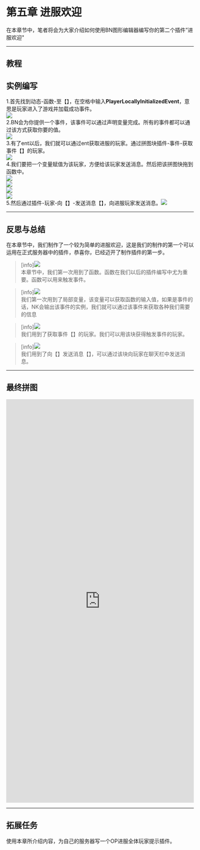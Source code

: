 # **第五章 进服欢迎**    
在本章节中，笔者将会为大家介绍如何使用BN图形编辑器编写你的第二个插件”进服欢迎"    
*****    
## **教程**    
## 实例编写    
1.首先找到动态-函数-至【】，在空格中输入**PlayerLocallyInitializedEvent**，意思是玩家进入了游戏并加载成功事件。    
![](../images/screenshot_1597803804584.png)    
2.BN会为你提供一个事件，该事件可以通过声明变量完成。所有的事件都可以通过该方式获取你要的值。    
![](../images/screenshot_1597804045025.png)    
3.有了ent以后，我们就可以通过ent获取进服的玩家。通过拼图块插件-事件-获取事件【】的玩家。    
![](../images/screenshot_1597804199565.png)    
4.我们要把一个变量赋值为该玩家，方便给该玩家发送消息。然后把该拼图快拖到函数中。    
![](../images/screenshot_1597804312445.png)    
![](../images/screenshot_1597804344527.png)    
![](../images/screenshot_1597804362111.png)    
![](../images/screenshot_1597804404045.png)    
5.然后通过插件-玩家-向【】-发送消息【】，向进服玩家发送消息。![](../images/screenshot_1597804555454.png)    
*****    
## **反思与总结**    
在本章节中，我们制作了一个较为简单的进服欢迎，这是我们的制作的第一个可以运用在正式服务器中的插件，恭喜你，已经迈开了制作插件的第一步。    
>[info]![](../images/screenshot_1597805008998.png)    
本章节中，我们第一次用到了函数。函数在我们以后的插件编写中尤为重要。函数可以用来触发事件。    
    
>[info]![](../images/screenshot_1597805109556.png)    
我们第一次用到了局部变量，该变量可以获取函数的输入值，如果是事件的话，NK会输出该事件的实例，我们就可以通过该事件来获取各种我们需要的信息    
    
>[info]![](../images/screenshot_1597805305244.png)    
我们用到了获取事件【】的玩家。我们可以用该块获得触发事件的玩家。    
    
>[info]![](../images/screenshot_1597805452157.png)    
我们用到了向【】发送消息【】，可以通过该块向玩家在聊天栏中发送消息。    
*****    
## **最终拼图**    
<iframe src="https://tools.blocklynukkit.com/showblock.html?code=guide_EnterWelcome" frameborder=0 width="100%" height="1080px"></iframe>    
    
*****    
## **拓展任务**    
使用本章所介绍内容，为自己的服务器写一个OP进服全体玩家提示插件。